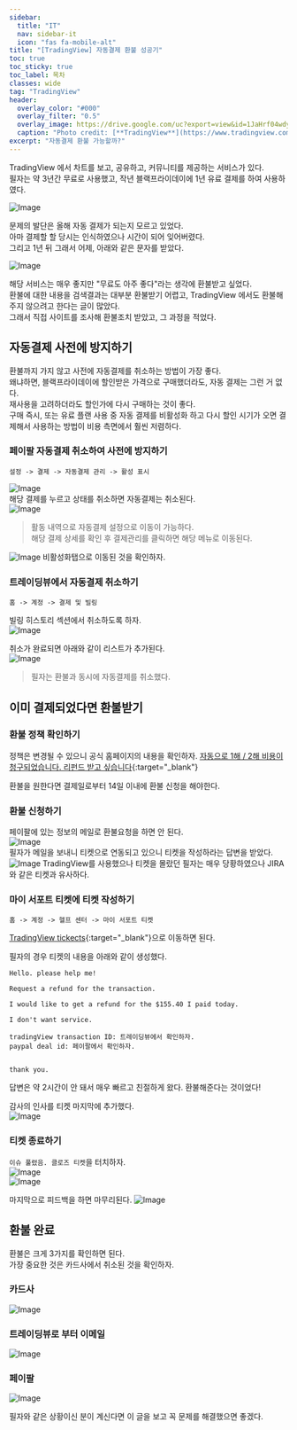 ```yaml
---
sidebar:
  title: "IT"
  nav: sidebar-it
  icon: "fas fa-mobile-alt"
title: "[TradingView] 자동결제 환불 성공기"
toc: true
toc_sticky: true
toc_label: 목차
classes: wide
tag: "TradingView"
header:
  overlay_color: "#000"
  overlay_filter: "0.5"
  overlay_image: https://drive.google.com/uc?export=view&id=1JaHrf04wdyhqTVxNsnH470klH0z2-5UL
  caption: "Photo credit: [**TradingView**](https://www.tradingview.com/)"
excerpt: "자동결제 환불 가능할까?"
---
```

TradingView 에서 차트를 보고, 공유하고, 커뮤니티를 제공하는 서비스가 있다.  
필자는 약 3년간 무료로 사용했고, 작년 블랙프라이데이에 1년 유료 결제를 하여 사용하였다.  

![Image](https://drive.google.com/uc?export=view&id=1gLk_MjELcyeZ_xaoGFWZuJJEDAnlvBz0)

문제의 발단은 올해 자동 결제가 되는지 모르고 있었다.  
아마 결제할 할 당시는 인식하였으나 시간이 되어 잊어버렸다.  
그리고 1년 뒤 그래서 어제, 아래와 같은 문자를 받았다.  

![Image](https://drive.google.com/uc?export=view&id=1DH661-eSogEbZ67kd17HRrG9WC0wfEXp)

해당 서비스는 매우 좋지만 "무료도 아주 좋다"라는 생각에 환불받고 싶었다.  
환불에 대한 내용을 검색결과는 대부분 환불받기 어렵고, TradingView 에서도 환불해주지 않으려고 한다는 글이 많았다.  
그래서 직접 사이트를 조사해 환불조치 받았고, 그 과정을 적었다.

## 자동결제 사전에 방지하기
환불까지 가지 않고 사전에 자동결제를 취소하는 방법이 가장 좋다.  
왜냐하면, 블랙프라이데이에 할인받은 가격으로 구매했더라도, 자동 결제는 그런 거 없다.  
재사용을 고려하더라도 할인가에 다시 구매하는 것이 좋다.  
구매 즉시, 또는 유료 플랜 사용 중 자동 결제를 비활성화 하고 다시 할인 시기가 오면 결제해서 사용하는 방법이 비용 측면에서 훨씬 저렴하다.

### 페이팔 자동결제 취소하여 사전에 방지하기
```
설정 -> 결제 -> 자동결제 관리 -> 활성 표시
```
![Image](https://drive.google.com/uc?export=view&id=1Z01QzIdDHg7Ml6kE6xnZRal_GLPTx0k5)  
해당 결제를 누르고 상태를 취소하면 자동결제는 취소된다.  
![Image](https://drive.google.com/uc?export=view&id=1Gx4EVvLZ72-CKTPWgJXDOXsk5rb0rWGr)  

> 활동 내역으로 자동결제 설정으로 이동이 가능하다.<br/>해당 결제 상세를 확인 후 결제관리를 클릭하면 해당 메뉴로 이동된다.

![Image](https://drive.google.com/uc?export=view&id=1rKcOlX1A1cDbp8DlvK5wKVTrSiT_i_PA)
비활성화탭으로 이동된 것을 확인하자.

### 트레이딩뷰에서 자동결제 취소하기
```
홈 -> 계정 -> 결제 및 빌링
```
빌링 히스토리 섹션에서 취소하도록 하자.  
![Image](https://drive.google.com/uc?export=view&id=12BRsioEskI1vZDKobl_tsPv2i8pDDPfp)  

취소가 완료되면 아래와 같이 리스트가 추가된다.  
![Image](https://drive.google.com/uc?export=view&id=1YLyDiLP2gUhKalKO0pQtcbWvQwCb13sM)

> 필자는 환불과 동시에 자동결제를 취소했다.

## 이미 결제되었다면 환불받기
### 환불 정책 확인하기

정책은 변경될 수 있으니 공식 홈페이지의 내용을 확인하자. 
[<i class="fas fa-link"></i> 자동으로 1해 / 2해 비용이 청구되었습니다. 리펀드 받고 싶습니다](https://kr.tradingview.com/support/solutions/43000471716/){:target="_blank"}

환불을 원한다면 결제일로부터 14일 이내에 환불 신청을 해야한다.  

### 환불 신청하기
페이팔에 있는 정보의 메일로 환불요청을 하면 안 된다.  
![Image](https://drive.google.com/uc?export=view&id=1s_Evcs7MDHBEu-9ghoNJPmtjGuzDuyjq)  
필자가 메일을 보내니 티켓으로 연동되고 있으니 티켓을 작성하라는 답변을 받았다.
![Image](https://drive.google.com/uc?export=view&id=1DQ1WUZ4I7mo-zB3h2qClHWALUjTcT6Xv)
TradingView를 사용했으나 티켓을 몰랐던 필자는 매우 당황하였으나 JIRA와 같은 티켓과 유사하다.

### 마이 서포트 티켓에 티켓 작성하기
```
홈 -> 계정 -> 헬프 센터 -> 마이 서포트 티켓
```

[<i class="fas fa-link"></i> TradingView tickects](https://kr.tradingview.com/support/tickets/){:target="_blank"}으로 이동하면 된다.  

필자의 경우 티켓의 내용을 아래와 같이 생성했다.
```
Hello. please help me!

Request a refund for the transaction.

I would like to get a refund for the $155.40 I paid today.

I don't want service.

tradingView transaction ID: 트레이딩뷰에서 확인하자.
paypal deal id: 페이팔에서 확인하자.


thank you.
```

답변은 약 2시간이 안 돼서 매우 빠르고 친절하게 왔다.
환불해준다는 것이었다!

감사의 인사를 티켓 마지막에 추가했다.  
![Image](https://drive.google.com/uc?export=view&id=1asTx9VV4nlil5LgYllb-dENjft1I6NQ5)  

### 티켓 종료하기
 `이슈 풀렸음. 클로즈 티켓`을 터치하자.  
![Image](https://drive.google.com/uc?export=view&id=1JFBPiep_KWHuT4RTP3DwaMjWUVljQ7lT)  
![Image](https://drive.google.com/uc?export=view&id=18VmvtmBjDnmSJ_Bpl-cDwgvc_jJxGzRz)  

마지막으로 피드백을 하면 마무리된다.
![Image](https://drive.google.com/uc?export=view&id=1bQ527_Gdp_WhudhOrWGaNgV6AMMQoK75)

## 환불 완료
환불은 크게 3가지를 확인하면 된다.  
가장 중요한 것은 카드사에서 취소된 것을 확인하자.
### 카드사
![Image](https://drive.google.com/uc?export=view&id=1wlt0D1alMPm-WTZmmv8VNtussAZBfnf-)  

### 트레이딩뷰로 부터 이메일
![Image](https://drive.google.com/uc?export=view&id=1JaHrf04wdyhqTVxNsnH470klH0z2-5UL)  

### 페이팔
![Image](https://drive.google.com/uc?export=view&id=1KHOZEreCTaG9cpU-aGoarq_G2J2jF6uw)  

필자와 같은 상황이신 분이 계신다면 이 글을 보고 꼭 문제를 해결했으면 좋겠다.
